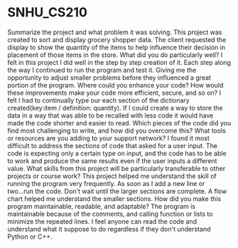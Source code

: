 # SNHU_CS210
Summarize the project and what problem it was solving.
  This project was created to sort and display grocery shopper data. The client requested the display to show the quantity of the items to help influence their decision in placement of those items in the store.
What did you do particularly well?
  I felt in this project I did well in the step by step creation of it. Each step along the way I continued to run the program and test it. Giving me the opportunity to adjust smaller problems before they influenced a great portion of the program.
Where could you enhance your code? How would these improvements make your code more efficient, secure, and so on?
  I felt I had to continually type our each section of the dictionary created(key:item / definition: quantity). If I could create a way to store the data in a way that was able to be recalled with less code it would have made the code shorter and easier to read.
Which pieces of the code did you find most challenging to write, and how did you overcome this? What tools or resources are you adding to your support network?
  I found it most difficult to address the sections of code that asked for a user input. The code is expecting only a certain type on input, and the code has to be able to work and produce the same results even if the user inputs a different value.
What skills from this project will be particularly transferable to other projects or course work?
  This project helped me understand the skill of running the program very frequently. As soon as I add a new line or two...run the code. Don't wait until the larger sections are complete. A flow chart helped me understand the smaller sections.
How did you make this program maintainable, readable, and adaptable?
  The program is maintainable because of the comments, and calling function or lists to minimize the repeated lines. I feel anyone can read the code and understand what it suppose to do regardless if they don't understand Python or C++.
